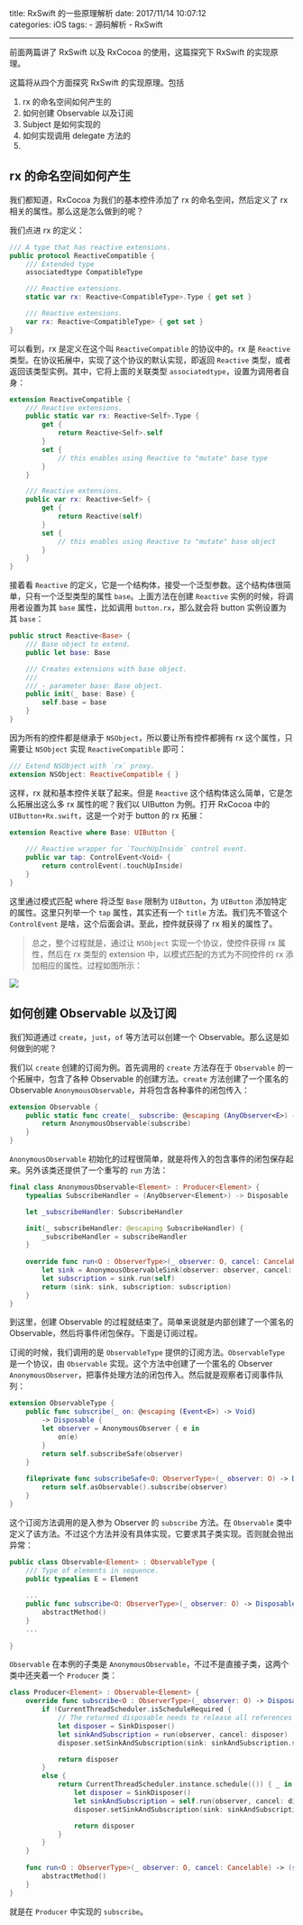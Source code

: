 title: RxSwift 的一些原理解析
date: 2017/11/14 10:07:12  
categories: iOS
tags:
	- 源码解析
	- RxSwift

------

前面两篇讲了 RxSwift 以及 RxCocoa 的使用，这篇探究下 RxSwift 的实现原理。

<!--more-->

这篇将从四个方面探究 RxSwift 的实现原理。包括 

1. rx 的命名空间如何产生的
2. 如何创建 Observable 以及订阅
3. Subject 是如何实现的
4. 如何实现调用 delegate 方法的
5. ​

## rx 的命名空间如何产生

我们都知道，RxCocoa 为我们的基本控件添加了 rx 的命名空间，然后定义了 rx 相关的属性。那么这是怎么做到的呢？

我们点进 rx 的定义：

```swift
/// A type that has reactive extensions.
public protocol ReactiveCompatible {
    /// Extended type
    associatedtype CompatibleType

    /// Reactive extensions.
    static var rx: Reactive<CompatibleType>.Type { get set }

    /// Reactive extensions.
    var rx: Reactive<CompatibleType> { get set }
}
```

可以看到，rx 是定义在这个叫 `ReactiveCompatible` 的协议中的。rx 是 `Reactive` 类型。在协议拓展中，实现了这个协议的默认实现，即返回 `Reactive` 类型，或者返回该类型实例。其中，它将上面的关联类型 `associatedtype`，设置为调用者自身：

```swift
extension ReactiveCompatible {
    /// Reactive extensions.
    public static var rx: Reactive<Self>.Type {
        get {
            return Reactive<Self>.self
        }
        set {
            // this enables using Reactive to "mutate" base type
        }
    }

    /// Reactive extensions.
    public var rx: Reactive<Self> {
        get {
            return Reactive(self)
        }
        set {
            // this enables using Reactive to "mutate" base object
        }
    }
}
```

接着看 `Reactive` 的定义，它是一个结构体，接受一个泛型参数。这个结构体很简单，只有一个泛型类型的属性 `base`。上面方法在创建 `Reactive` 实例的时候，将调用者设置为其 `base` 属性，比如调用 `button.rx`，那么就会将 button 实例设置为其 `base`：

```swift
public struct Reactive<Base> {
    /// Base object to extend.
    public let base: Base

    /// Creates extensions with base object.
    ///
    /// - parameter base: Base object.
    public init(_ base: Base) {
        self.base = base
    }
}
```

因为所有的控件都是继承于 `NSObject`，所以要让所有控件都拥有 rx 这个属性，只需要让 `NSObject` 实现 `ReactiveCompatible` 即可：

```swift
/// Extend NSObject with `rx` proxy.
extension NSObject: ReactiveCompatible { }
```

这样，rx 就和基本控件关联了起来。但是 `Reactive` 这个结构体这么简单，它是怎么拓展出这么多 rx 属性的呢？我们以 UIButton 为例。打开 RxCocoa 中的 `UIButton+Rx.swift`，这是一个对于 button 的 rx 拓展：

```swift
extension Reactive where Base: UIButton {
    
    /// Reactive wrapper for `TouchUpInside` control event.
    public var tap: ControlEvent<Void> {
        return controlEvent(.touchUpInside)
    }
}
```

这里通过模式匹配 where 将泛型 `Base` 限制为 `UIButton`，为 `UIButton` 添加特定的属性。这里只列举一个 `tap` 属性，其实还有一个 `title` 方法。我们先不管这个 `ControlEvent` 是啥，这个后面会讲。至此，控件就获得了 rx 相关的属性了。

> 总之，整个过程就是，通过让 `NSObject` 实现一个协议，使控件获得 rx 属性，然后在 rx 类型的 extension 中，以模式匹配的方式为不同控件的 rx 添加相应的属性。过程如图所示：

![](https://github.com/zhang759740844/MyImgs/blob/master/MyBlog/rx_prin_1.png?raw=true)

## 如何创建 Observable 以及订阅

我们知道通过 `create`，`just`，`of` 等方法可以创建一个 Observable。那么这是如何做到的呢？

我们以 `create` 创建的订阅为例。首先调用的 `create` 方法存在于  `Observable` 的一个拓展中，包含了各种 Observable 的创建方法。`create` 方法创建了一个匿名的 Observable `AnonymousObservable`，并将包含各种事件的闭包传入：

```swift
extension Observable {
    public static func create(_ subscribe: @escaping (AnyObserver<E>) -> Disposable) -> Observable<E> {
        return AnonymousObservable(subscribe)
    }
}
```

 `AnonymousObservable` 初始化的过程很简单，就是将传入的包含事件的闭包保存起来。另外该类还提供了一个重写的 `run` 方法：

```swift
final class AnonymousObservable<Element> : Producer<Element> {
	typealias SubscribeHandler = (AnyObserver<Element>) -> Disposable

    let _subscribeHandler: SubscribeHandler

    init(_ subscribeHandler: @escaping SubscribeHandler) {
        _subscribeHandler = subscribeHandler
    }
  
    override func run<O : ObserverType>(_ observer: O, cancel: Cancelable) -> (sink: Disposable, subscription: Disposable) where O.E == Element {
        let sink = AnonymousObservableSink(observer: observer, cancel: cancel)
        let subscription = sink.run(self)
        return (sink: sink, subscription: subscription)
    }
}
```

到这里，创建 Observable 的过程就结束了。简单来说就是内部创建了一个匿名的 Observable，然后将事件闭包保存。下面是订阅过程。

订阅的时候，我们调用的是 `ObservableType` 提供的订阅方法。`ObservableType` 是一个协议，由 `Observable` 实现。这个方法中创建了一个匿名的 Observer `AnonymousObserver`，把事件处理方法的闭包传入。然后就是观察者订阅事件队列：

```swift
extension ObservableType {
    public func subscribe(_ on: @escaping (Event<E>) -> Void)
        -> Disposable {
        let observer = AnonymousObserver { e in
            on(e)
        }
        return self.subscribeSafe(observer)
    }
  
    fileprivate func subscribeSafe<O: ObserverType>(_ observer: O) -> Disposable where O.E == E {
        return self.asObservable().subscribe(observer)
    }
}
```

这个订阅方法调用的是入参为 Observer 的 `subscribe` 方法。在 `Observable` 类中定义了该方法。不过这个方法并没有具体实现，它要求其子类实现。否则就会抛出异常：

```swift
public class Observable<Element> : ObservableType {
    /// Type of elements in sequence.
    public typealias E = Element
  
    ...
    public func subscribe<O: ObserverType>(_ observer: O) -> Disposable where O.E == E {
        abstractMethod()
    }
    ...
  
}
```

`Observable` 在本例的子类是 `AnonymousObservable`，不过不是直接子类，这两个类中还夹着一个 `Producer` 类：

```swift
class Producer<Element> : Observable<Element> {
    override func subscribe<O : ObserverType>(_ observer: O) -> Disposable where O.E == Element {
        if !CurrentThreadScheduler.isScheduleRequired {
            // The returned disposable needs to release all references once it was disposed.
            let disposer = SinkDisposer()
            let sinkAndSubscription = run(observer, cancel: disposer)
            disposer.setSinkAndSubscription(sink: sinkAndSubscription.sink, subscription: sinkAndSubscription.subscription)

            return disposer
        }
        else {
            return CurrentThreadScheduler.instance.schedule(()) { _ in
                let disposer = SinkDisposer()
                let sinkAndSubscription = self.run(observer, cancel: disposer)
                disposer.setSinkAndSubscription(sink: sinkAndSubscription.sink, subscription: sinkAndSubscription.subscription)

                return disposer
            }
        }
    }
    
    func run<O : ObserverType>(_ observer: O, cancel: Cancelable) -> (sink: Disposable, subscription: Disposable) where O.E == Element {
        abstractMethod()
    }
}
```

就是在 `Producer` 中实现的 `subscribe`。  



